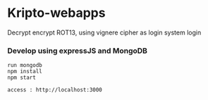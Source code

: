# Kripto-webapps
Decrypt encrypt ROT13, using vignere cipher as login system login

### Develop using expressJS and MongoDB

```
run mongodb
npm install
npm start

access : http://localhost:3000
```
